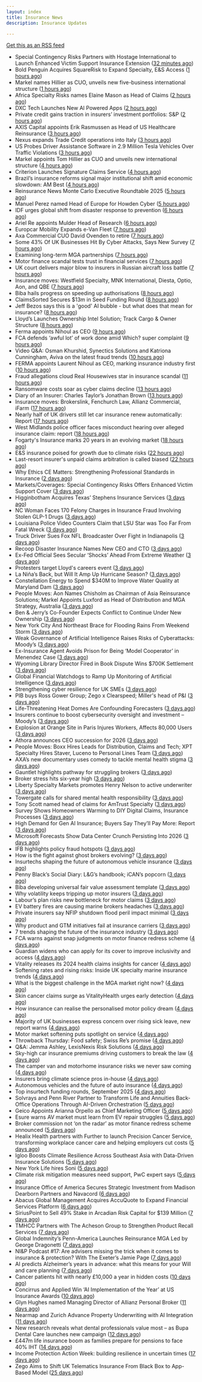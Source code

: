 ```yaml
---
layout: index
title: Insurance News
description: Insurance Updates

---
```


[Get this as an RSS feed](/insurance.rss)

<!-- news_marker starts -->
- Special Contingency Risks Partners with Hostage International to Launch Enhanced Victim Support Insurance Extension ([32 minutes ago](https://www.insurtechinsights.com/special-contingency-risks-partners-with-hostage-international-to-launch-enhanced-victim-support-insurance-extension/))
- Bold Penguin Acquires SquareRisk to Expand Specialty, E&S Access ([1 hours ago](https://www.insurancejournal.com/news/national/2025/10/13/843490.htm))
- Markel names Hillier as CUO, unveils new five-business international structure ([1 hours ago](https://www.insurancebusinessmag.com/uk/news/breaking-news/markel-names-hillier-as-cuo-unveils-new-fivebusiness-international-structure-552818.aspx))
- Africa Specialty Risks names Elaine Mason as Head of Claims ([2 hours ago](https://www.reinsurancene.ws/africa-specialty-risks-names-elaine-mason-as-head-of-claims/))
- DXC Tech Launches New AI Powered Apps ([2 hours ago](https://insurance-edge.net/2025/10/13/dxc-tech-launches-new-ai-powered-apps/))
- Private credit gains traction in insurers’ investment portfolios: S&P ([2 hours ago](https://www.reinsurancene.ws/private-credit-gains-traction-in-insurers-investment-portfolios-sp/))
- AXIS Capital appoints Erik Rasmussen as Head of US Healthcare Reinsurance ([3 hours ago](https://www.reinsurancene.ws/axis-capital-appoints-erik-rasmussen-as-head-of-us-healthcare-reinsurance/))
- Nexus expands Trade Credit operations into Italy ([3 hours ago](https://www.reinsurancene.ws/nexus-expands-trade-credit-operations-into-italy/))
- US Probes Driver Assistance Software in 2.9 Million Tesla Vehicles Over Traffic Violations ([3 hours ago](https://www.insurancejournal.com/news/national/2025/10/13/843431.htm))
- Markel appoints Tom Hillier as CUO and unveils new international structure ([4 hours ago](https://www.reinsurancene.ws/markel-appoints-tom-hillier-as-cuo-and-unveils-new-international-structure/))
- Criterion Launches Signature Claims Service ([4 hours ago](https://insurance-edge.net/2025/10/13/criterion-launches-signature-claims-service/))
- Brazil’s insurance reforms signal major institutional shift amid economic slowdown: AM Best ([4 hours ago](https://www.reinsurancene.ws/brazils-insurance-reforms-signal-major-institutional-shift-amid-economic-slowdown-am-best/))
- Reinsurance News Monte Carlo Executive Roundtable 2025 ([5 hours ago](https://www.reinsurancene.ws/reinsurance-news-monte-carlo-executive-roundtable-2025/))
- Manuel Perez named Head of Europe for Howden Cyber ([5 hours ago](https://www.reinsurancene.ws/manuel-perez-named-head-of-europe-for-howden-cyber/))
- IDF urges global shift from disaster response to prevention ([6 hours ago](https://www.reinsurancene.ws/idf-urges-global-shift-from-disaster-response-to-prevention/))
- Ariel Re appoints Mulder Head of Research ([6 hours ago](https://www.reinsurancene.ws/ariel-re-appoints-mulder-head-of-research/))
- Europcar Mobility Expands e-Van Fleet ([7 hours ago](https://insurance-edge.net/2025/10/13/europcar-mobility-expands-e-van-fleet/))
- Axa Commercial CUO David Ovenden to retire ([7 hours ago](https://www.postonline.co.uk/commercial/7959203/axa-commercial-cuo-david-ovenden-to-retire))
- Some 43% Of UK Businesses Hit By Cyber Attacks, Says New Survey ([7 hours ago](https://insurance-edge.net/2025/10/13/some-43-of-uk-businesses-hit-by-cyber-attacks-says-new-survey/))
- Examining long-term MGA partnerships ([7 hours ago](https://www.insurancebusinessmag.com/uk/tv/examining-longterm-mga-partnerships-552782.aspx))
- Motor finance scandal tests trust in financial services ([7 hours ago](https://www.insurancebusinessmag.com/uk/news/auto-motor/motor-finance-scandal-tests-trust-in-financial-services-552780.aspx))
- UK court delivers major blow to insurers in Russian aircraft loss battle ([7 hours ago](https://www.insurancebusinessmag.com/uk/news/claims/uk-court-delivers-major-blow-to-insurers-in-russian-aircraft-loss-battle-552779.aspx))
- Insurance moves: Westfield Specialty, MNK International, Diesta, Optio, Aon, and QBE ([7 hours ago](https://www.insurancebusinessmag.com/uk/news/breaking-news/insurance-moves-westfield-specialty-mnk-international-diesta-optio-aon-and-qbe-552778.aspx))
- Biba hails progress on speeding up authorisations ([8 hours ago](https://www.postonline.co.uk/broker/7959127/biba-hails-progress-on-speeding-up-authorisations))
- ClaimsSorted Secures $13m in Seed Funding Round ([8 hours ago](https://insurance-edge.net/2025/10/13/claimssorted-secures-13m-in-seed-funding-round/))
- Jeff Bezos says this is a 'good' AI bubble - but what does that mean for insurance? ([8 hours ago](https://www.insurancebusinessmag.com/uk/news/technology/jeff-bezos-says-this-is-a-good-ai-bubble--but-what-does-that-mean-for-insurance-552771.aspx))
- Lloyd’s Launches Ownership Intel Solution; Track Cargo & Owner Structure ([8 hours ago](https://insurance-edge.net/2025/10/13/lloyds-launches-ownership-intel-solution-track-cargo-owner-structure/))
- Ferma appoints Nihoul as CEO ([9 hours ago](https://www.postonline.co.uk/risk-management/7959202/ferma-appoints-nihoul-as-ceo))
- FCA defends ‘awful lot’ of work done amid Which? super complaint ([9 hours ago](https://www.postonline.co.uk/regulation/7959200/fca-defends-%E2%80%98awful-lot%E2%80%99-of-work-done-amid-which-super-complaint))
- Video Q&A: Osman Khurshid, Synectics Solutions and Katriona Cunningham, Aviva on the latest fraud trends ([10 hours ago](https://www.postonline.co.uk/market-access/claims-fraud/7959194/video-qa-osman-khurshid-synectics-solutions-and-katriona-cunningham-aviva-on-the-latest-fraud-trends))
- FERMA appoints Laurent Nihoul as CEO, marking insurance industry first ([10 hours ago](https://www.insurancebusinessmag.com/uk/news/breaking-news/ferma-appoints-laurent-nihoul-as-ceo-marking-insurance-industry-first-552765.aspx))
- Fraud allegations cloud Real Housewives star in insurance scandal ([11 hours ago](https://www.insurancebusinessmag.com/uk/news/breaking-news/fraud-allegations-cloud-real-housewives-star-in-insurance-scandal-552761.aspx))
- Ransomware costs soar as cyber claims decline ([13 hours ago](https://www.postonline.co.uk/commercial/7959026/ransomware-costs-soar-as-cyber-claims-decline))
- Diary of an Insurer: Charles Taylor’s Jonathan Brown ([13 hours ago](https://www.postonline.co.uk/claims/7958129/diary-of-an-insurer-charles-taylor%E2%80%99s-jonathan-brown))
- Insurance moves: Brokerslink, Fenchurch Law, Allianz Commercial, iFarm ([17 hours ago](https://www.insurancebusinessmag.com/uk/news/breaking-news/insurance-moves-brokerslink-fenchurch-law-allianz-commercial-ifarm-552731.aspx))
- Nearly half of UK drivers still let car insurance renew automatically: Report ([17 hours ago](https://www.insurancebusinessmag.com/uk/news/auto-motor/nearly-half-of-uk-drivers-still-let-car-insurance-renew-automatically-report-552730.aspx))
- West Midlands police officer faces misconduct hearing over alleged insurance claim: report ([18 hours ago](https://www.insurancebusinessmag.com/uk/news/breaking-news/west-midlands-police-officer-faces-misconduct-hearing-over-alleged-insurance-claim-report-552728.aspx))
- Fogarty's Insurance marks 20 years in an evolving market ([18 hours ago](https://www.insurancebusinessmag.com/uk/news/breaking-news/fogartys-insurance-marks-20-years-in-an-evolving-market-552726.aspx))
- E&S insurance poised for growth due to climate risks ([22 hours ago](https://www.dig-in.com/news/e-s-insurance-poised-for-growth-due-to-climate-risks))
- Last-resort insurer's unpaid claims arbitration is called biased ([22 hours ago](https://www.dig-in.com/news/florida-last-resort-insurers-arbitrations-are-called-biased))
- Why Ethics CE Matters: Strengthening Professional Standards in Insurance ([2 days ago](https://www.insurancejournal.com/blogs/risk-insurance-education-alliance/2025/10/10/842545.htm))
- Markets/Coverages: Special Contingency Risks Offers Enhanced Victim Support Cover ([3 days ago](https://www.insurancejournal.com/news/international/2025/10/10/843417.htm))
- Higginbotham Acquires Texas’ Stephens Insurance Services ([3 days ago](https://www.insurancejournal.com/news/southcentral/2025/10/10/843413.htm))
- NC Woman Faces 170 Felony Charges in Insurance Fraud Involving Stolen GLP-1 Drugs ([3 days ago](https://www.insurancejournal.com/news/southeast/2025/10/10/843408.htm))
- Louisiana Police Video Counters Claim that LSU Star was Too Far From Fatal Wreck ([3 days ago](https://www.insurancejournal.com/news/southcentral/2025/10/10/843406.htm))
- Truck Driver Sues Fox NFL Broadcaster Over Fight in Indianapolis ([3 days ago](https://www.insurancejournal.com/news/midwest/2025/10/10/843403.htm))
- Recoop Disaster Insurance Names New CEO and CTO ([3 days ago](https://www.insurancejournal.com/news/midwest/2025/10/10/843400.htm))
- Ex-Fed Official Sees Secular ‘Shocks’ Ahead From Extreme Weather ([3 days ago](https://www.insurancejournal.com/news/national/2025/10/10/843392.htm))
- Protesters target Lloyd's careers event ([3 days ago](https://www.postonline.co.uk/lloyd%E2%80%99slondon/7959201/protesters-target-dive-in-for-the-fourth-time))
- La Niña’s Back, but Will It Amp Up Hurricane Season? ([3 days ago](https://www.insurancejournal.com/news/national/2025/10/10/843387.htm))
- Constellation Energy to Spend $340M to Improve Water Quality at Maryland Dam ([3 days ago](https://www.insurancejournal.com/news/east/2025/10/10/843385.htm))
- People Moves: Aon Names Chisholm as Chairman of Asia Reinsurance Solutions; Markel Appoints Luxford as Head of Distribution and MGA Strategy, Australia ([3 days ago](https://www.insurancejournal.com/news/international/2025/10/10/843376.htm))
- Ben & Jerry’s Co-Founder Expects Conflict to Continue Under New Ownership ([3 days ago](https://www.insurancejournal.com/news/east/2025/10/10/843377.htm))
- New York City And Northeast Brace for Flooding Rains From Weekend Storm ([3 days ago](https://www.insurancejournal.com/news/east/2025/10/10/843373.htm))
- Weak Governance of Artificial Intelligence Raises Risks of Cyberattacks: Moody’s ([3 days ago](https://www.insurancejournal.com/news/international/2025/10/10/843354.htm))
- Ex-Insurance Agent Avoids Prison for Being ‘Model Cooperator’ in Menendez Case ([3 days ago](https://www.insurancejournal.com/news/east/2025/10/10/843316.htm))
- Wyoming Library Director Fired in Book Dispute Wins $700K Settlement ([3 days ago](https://www.insurancejournal.com/news/west/2025/10/10/843344.htm))
- Global Financial Watchdogs to Ramp Up Monitoring of Artificial Intelligence ([3 days ago](https://www.insurancejournal.com/news/international/2025/10/10/843340.htm))
- Strengthening cyber resilience for UK SMEs ([3 days ago](https://www.insurancebusinessmag.com/uk/news/cyber/strengthening-cyber-resilience-for-uk-smes-552638.aspx))
- PIB buys Ross Gower Group; Zego x Clearspeed; Miller's head of P&I ([3 days ago](https://www.postonline.co.uk/news/7959175/pib-buys-ross-gower-group-zego-x-clearspeed-millers-head-of-pi))
- Life-Threatening Heat Domes Are Confounding Forecasters ([3 days ago](https://www.insurancejournal.com/news/international/2025/10/10/843330.htm))
- Insurers continue to boost cybersecurity oversight and investment – Moody’s ([3 days ago](https://www.insurancebusinessmag.com/uk/news/cyber/insurers-continue-to-boost-cybersecurity-oversight-and-investment--moodys-552630.aspx))
- Explosion at Orange Site in Paris Injures Workers, Affects 80,000 Users ([3 days ago](https://www.insurancejournal.com/news/international/2025/10/10/843321.htm))
- Athora announces CEO succession for 2026 ([3 days ago](https://www.insurancebusinessmag.com/uk/news/breaking-news/athora-announces-ceo-succession-for-2026-552609.aspx))
- People Moves: Boxx Hires Leads for Distribution, Claims and Tech; XPT Specialty Hires Staver, Luceno to Personal Lines Team ([3 days ago](https://www.insurancejournal.com/news/national/2025/10/10/843257.htm))
- AXA’s new documentary uses comedy to tackle mental health stigma ([3 days ago](https://www.insurancebusinessmag.com/uk/news/life-insurance/axas-new-documentary-uses-comedy-to-tackle-mental-health-stigma-552601.aspx))
- Gauntlet highlights pathway for struggling brokers ([3 days ago](https://www.insurancebusinessmag.com/uk/news/breaking-news/gauntlet-highlights-pathway-for-struggling-brokers-552599.aspx))
- Broker stress hits six-year high ([3 days ago](https://www.insurancebusinessmag.com/uk/news/life-insurance/broker-stress-hits-sixyear-high-552598.aspx))
- Liberty Specialty Markets promotes Henry Nelson to active underwriter ([3 days ago](https://www.insurancebusinessmag.com/uk/news/breaking-news/liberty-specialty-markets-promotes-henry-nelson-to-active-underwriter-552597.aspx))
- Towergate calls for shared mental health responsibility ([3 days ago](https://www.insurancebusinessmag.com/uk/news/life-insurance/towergate-calls-for-shared-mental-health-responsibility-552596.aspx))
- Tony Scott named head of claims for AmTrust Specialty ([3 days ago](https://www.insurancebusinessmag.com/uk/news/breaking-news/tony-scott-named-head-of-claims-for-amtrust-specialty-552595.aspx))
- Survey Shows Homeowners Warming to DIY Digital Claims, Insurance Processes ([3 days ago](https://www.insurancejournal.com/news/national/2025/10/10/843244.htm))
- High Demand for Gen AI Insurance; Buyers Say They’ll Pay More: Report ([3 days ago](https://www.insurancejournal.com/news/national/2025/10/10/843301.htm))
- Microsoft Forecasts Show Data Center Crunch Persisting Into 2026 ([3 days ago](https://www.insurancejournal.com/news/national/2025/10/10/843307.htm))
- IFB highlights policy fraud hotspots ([3 days ago](https://www.postonline.co.uk/news/7959158/ifb-highlights-policy-fraud-hotspots))
- How is the fight against ghost brokers evolving? ([3 days ago](https://www.postonline.co.uk/claims/7958913/how-is-the-fight-against-ghost-brokers-evolving))
- Insurtechs shaping the future of autonomous vehicle insurance ([3 days ago](https://www.postonline.co.uk/technology/7959084/insurtechs-shaping-the-future-of-autonomous-vehicle-insurance))
- Penny Black’s Social Diary: L&G’s handbook; iCAN’s popcorn ([3 days ago](https://www.postonline.co.uk/people/7958928/penny-black%E2%80%99s-social-diary-lg%E2%80%99s-handbook-ican%E2%80%99s-popcorn))
- Biba developing universal fair value assessment template ([3 days ago](https://www.postonline.co.uk/broker/7959143/biba-developing-universal-fair-value-assessment-template))
- Why volatility keeps tripping up motor insurers ([3 days ago](https://www.postonline.co.uk/people/7959193/why-volatility-keeps-tripping-up-motor-insurers))
- Labour’s plan risks new bottleneck for motor claims ([3 days ago](https://www.postonline.co.uk/claims/7959126/labour%E2%80%99s-plan-risks-new-bottleneck-for-motor-claims))
- EV battery fires are causing marine brokers headaches ([3 days ago](https://www.insurancebusinessmag.com/uk/news/marine/ev-battery-fires-are-causing-marine-brokers-headaches-552462.aspx))
- Private insurers say NFIP shutdown flood peril impact minimal ([3 days ago](https://www.dig-in.com/news/private-insurers-say-nfip-shutdown-flood-peril-impact-minimal))
- Why product and GTM initiatives fail at insurance carriers ([3 days ago](https://www.dig-in.com/opinion/why-product-and-gtm-initiatives-fail-at-insurance-carriers))
- 7 trends shaping the future of the insurance industry ([3 days ago](https://www.dig-in.com/opinion/7-trends-shaping-the-future-of-insurance))
- FCA warns against snap judgments on motor finance redress scheme ([4 days ago](https://www.postonline.co.uk/regulation/7959197/fca-warns-against-snap-judgments-on-motor-finance-redress-scheme))
- Guardian widens who can apply for its cover to improve inclusivity and access ([4 days ago](https://ifamagazine.com/guardian-widens-who-can-apply-for-its-cover-to-improve-inclusivity-and-access/))
- Vitality releases its 2024 health claims insights for cancer ([4 days ago](https://ifamagazine.com/vitality-releases-its-2024-health-claims-insights-for-cancer/))
- Softening rates and rising risks: Inside UK specialty marine insurance trends ([4 days ago](https://www.insurancebusinessmag.com/uk/news/marine/softening-rates-and-rising-risks-inside-uk-specialty-marine-insurance-trends-552490.aspx))
- What is the biggest challenge in the MGA market right now? ([4 days ago](https://www.insurancebusinessmag.com/uk/tv/what-is-the-biggest-challenge-in-the-mga-market-right-now-552489.aspx))
- Skin cancer claims surge as VitalityHealth urges early detection ([4 days ago](https://www.insurancebusinessmag.com/uk/news/life-insurance/skin-cancer-claims-surge-as-vitalityhealth-urges-early-detection-552481.aspx))
- How insurance can realise the personalised motor policy dream ([4 days ago](https://www.postonline.co.uk/personal/7959025/how-insurance-can-realise-the-personalised-motor-policy-dream))
- Majority of UK businesses express concern over rising sick leave, new report warns ([4 days ago](https://ifamagazine.com/majority-of-uk-businesses-express-concern-over-rising-sick-leave-new-report-warns/))
- Motor market softening puts spotlight on service ([4 days ago](https://www.postonline.co.uk/commercial/7959008/motor-market-softening-puts-spotlight-on-service))
- Throwback Thursday: Food safety; Swiss Re’s promise ([4 days ago](https://www.postonline.co.uk/claims/7956771/throwback-thursday-food-safety-swiss-re%E2%80%99s-promise))
- Q&A: Jemma Ashley, LexisNexis Risk Solutions ([4 days ago](https://www.postonline.co.uk/people/7958988/qa-jemma-ashley-lexisnexis-risk-solutions))
- Sky-high car insurance premiums driving customers to break the law ([4 days ago](https://www.postonline.co.uk/news/7959174/sky-high-car-insurance-premiums-driving-customers-to-break-the-law))
- The camper van and motorhome insurance risks we never saw coming ([4 days ago](https://www.postonline.co.uk/risk-management/7958990/the-camper-van-and-motorhome-insurance-risks-we-never-saw-coming))
- Insurers bring climate science pros in-house ([4 days ago](https://www.dig-in.com/news/insurers-bring-climate-science-pros-in-house))
- Autonomous vehicles and the future of auto insurance ([4 days ago](https://www.dig-in.com/news/autonomous-vehicles-and-the-future-of-auto-insurance))
- Top insurtech funding rounds, September 2025 ([4 days ago](https://www.dig-in.com/list/top-insurtech-funding-rounds-september-2025))
- Solvrays and Penn River Partner to Transform Life and Annuities Back-Office Operations Through AI-Driven Orchestration ([5 days ago](https://www.insurtechinsights.com/solvrays-and-penn-river-partner-to-transform-life-and-annuities-back-office-operations-through-ai-driven-orchestration/))
- Geico Appoints Arianna Orpello as Chief Marketing Officer ([5 days ago](https://www.insurtechinsights.com/geico-appoints-arianna-orpello-as-chief-marketing-officer/))
- Esure warns AV market must learn from EV repair struggles ([5 days ago](https://www.postonline.co.uk/market-access/motor/7959108/esure-warns-av-market-must-learn-from-ev-repair-struggles))
- Broker commission not ‘on the radar’ as motor finance redress scheme announced ([5 days ago](https://www.postonline.co.uk/news/7959192/broker-commission-not-%E2%80%98on-the-radar%E2%80%99-as-motor-finance-redress-scheme-announced))
- Healix Health partners with Further to launch Precision Cancer Service, transforming workplace cancer care and helping employers cut costs ([5 days ago](https://ifamagazine.com/healix-health-partners-with-further-to-launch-precision-cancer-service-transforming-workplace-cancer-care-and-helping-employers-cut-costs/))
- Igloo Boosts Climate Resilience Across Southeast Asia with Data-Driven Insurance Solutions ([5 days ago](https://thefintechtimes.com/igloo-boosts-climate-resilience-across-southeast-asia-with-data-driven-insurance-solutions/))
- New York Life hires Soni ([5 days ago](https://www.dig-in.com/news/new-york-life-hires-soni))
- Climate risk mitigation measures need support, PwC expert says ([5 days ago](https://www.dig-in.com/news/pwc-expert-climate-risk-mitigation-needs-more-support))
- Insurance Office of America Secures Strategic Investment from Madison Dearborn Partners and Navacord ([6 days ago](https://www.insurtechinsights.com/insurance-office-of-america-secures-strategic-investment-from-madison-dearborn-partners-and-navacord/))
- Abacus Global Management Acquires AccuQuote to Expand Financial Services Platform ([6 days ago](https://www.insurtechinsights.com/abacus-global-management-acquires-accuquote-to-expand-financial-services-platform/))
- SiriusPoint to Sell 49% Stake in Arcadian Risk Capital for $139 Million ([7 days ago](https://www.insurtechinsights.com/siriuspoint-to-sell-49-stake-in-arcadian-risk-capital-for-139-million/))
- TMHCC Partners with The Acheson Group to Strengthen Product Recall Services ([7 days ago](https://www.insurtechinsights.com/tmhcc-partners-with-the-acheson-group-to-strengthen-product-recall-services/))
- Global Indemnity’s Penn-America Launches Reinsurance MGA Led by George Dragonetti ([7 days ago](https://www.insurtechinsights.com/global-indemnitys-penn-america-launches-reinsurance-mga-led-by-george-dragonetti/))
- NI&P Podcast #17: Are advisers missing the trick when it comes to insurance & protection? With The Exeter’s Jamie Page ([7 days ago](https://ifamagazine.com/nip-podcast-17-are-advisers-missing-the-trick-when-it-comes-to-insurance-protection-with-the-exeters-jamie-page/))
- AI predicts Alzheimer’s years in advance: what this means for your Will and care planning ([7 days ago](https://ifamagazine.com/ai-predicts-alzheimers-years-in-advance-what-this-means-for-your-will-and-care-planning/))
- Cancer patients hit with nearly £10,000 a year in hidden costs ([10 days ago](https://ifamagazine.com/cancer-patients-hit-with-nearly-10000-a-year-in-hidden-costs/))
- Concirrus and Applied Win ‘AI Implementation of the Year’ at US Insurance Awards ([10 days ago](https://thefintechtimes.com/concirrus-ai-cuts-aviation-underwriting-time-from-36-hours-to-minutes-for-applied-aviation/))
- Glyn Hughes named Managing Director of Allianz Personal Broker ([11 days ago](https://www.insurtechinsights.com/glyn-hughes-named-managing-director-of-allianz-personal-broker/))
- Nearmap and Zurich Advance Property Underwriting with AI Integration ([11 days ago](https://www.insurtechinsights.com/nearmap-and-zurich-advance-property-underwriting-with-ai-integration/))
- New research reveals what dental professionals value most – as Bupa Dental Care launches new campaign ([12 days ago](https://ifamagazine.com/new-research-reveals-what-dental-professionals-value-most-as-bupa-dental-care-launches-new-campaign/))
- £447m life insurance boom as families prepare for pensions to face 40% IHT ([14 days ago](https://ifamagazine.com/447m-life-insurance-boom-as-families-prepare-for-pensions-to-face-40-iht/))
- Income Protection Action Week: building resilience in uncertain times ([17 days ago](https://ifamagazine.com/income-protection-action-week-building-resilience-in-uncertain-times/))
- Zego Aims to Shift UK Telematics Insurance From Black Box to App-Based Model ([25 days ago](https://thefintechtimes.com/zego-aims-to-shift-uk-telematics-insurance-from-black-box-to-app-based-model/))

<!-- news_marker ends -->